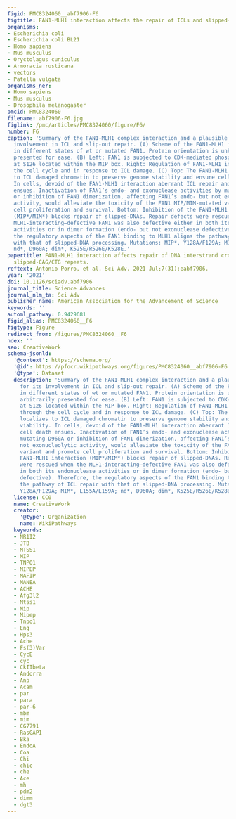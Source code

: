 ```yaml
---
figid: PMC8324060__abf7906-F6
figtitle: FAN1-MLH1 interaction affects the repair of ICLs and slipped-DNA repeats
organisms:
- Escherichia coli
- Escherichia coli BL21
- Homo sapiens
- Mus musculus
- Oryctolagus cuniculus
- Armoracia rusticana
- vectors
- Patella vulgata
organisms_ner:
- Homo sapiens
- Mus musculus
- Drosophila melanogaster
pmcid: PMC8324060
filename: abf7906-F6.jpg
figlink: /pmc/articles/PMC8324060/figure/F6/
number: F6
caption: 'Summary of the FAN1-MLH1 complex interaction and a plausible model for its
  involvement in ICL and slip-out repair. (A) Scheme of the FAN1-MLH1 interaction
  in different states of wt or mutated FAN1. Protein orientation is unknown and arbitrarily
  presented for ease. (B) Left: FAN1 is subjected to CDK-mediated phosphorylation
  at S126 located within the MIP box. Right: Regulation of FAN1-MLH1 interaction through
  the cell cycle and in response to ICL damage. (C) Top: The FAN1-MLH1 complex localizes
  to ICL damaged chromatin to preserve genome stability and ensure cell viability.
  In cells, devoid of the FAN1-MLH1 interaction aberrant ICL repair and cell death
  ensues. Inactivation of FAN1’s endo- and exonuclease activities by mutating D960A
  or inhibition of FAN1 dimerization, affecting FAN1’s endo- but not exonucleolytic
  activity, would alleviate the toxicity of the FAN1 MIP/MIM-mutated variant and promote
  cell proliferation and survival. Bottom: Inhibition of the FAN1-MLH1 interaction
  (MIP*/MIM*) blocks repair of slipped-DNAs. Repair defects were rescued when the
  MLH1-interacting–defective FAN1 was also defective either in both its endonuclease
  activities or in dimer formation (endo- but not exonuclease defective). Therefore,
  the regulatory aspects of the FAN1 binding to MLH1 aligns the pathway of ICL repair
  with that of slipped-DNA processing. Mutations: MIP*, Y128A/F129A; MIM*, L155A/L159A;
  nd*, D960A; dim*, K525E/R526E/K528E.'
papertitle: FAN1-MLH1 interaction affects repair of DNA interstrand cross-links and
  slipped-CAG/CTG repeats.
reftext: Antonio Porro, et al. Sci Adv. 2021 Jul;7(31):eabf7906.
year: '2021'
doi: 10.1126/sciadv.abf7906
journal_title: Science Advances
journal_nlm_ta: Sci Adv
publisher_name: American Association for the Advancement of Science
keywords: ''
automl_pathway: 0.9429681
figid_alias: PMC8324060__F6
figtype: Figure
redirect_from: /figures/PMC8324060__F6
ndex: ''
seo: CreativeWork
schema-jsonld:
  '@context': https://schema.org/
  '@id': https://pfocr.wikipathways.org/figures/PMC8324060__abf7906-F6.html
  '@type': Dataset
  description: 'Summary of the FAN1-MLH1 complex interaction and a plausible model
    for its involvement in ICL and slip-out repair. (A) Scheme of the FAN1-MLH1 interaction
    in different states of wt or mutated FAN1. Protein orientation is unknown and
    arbitrarily presented for ease. (B) Left: FAN1 is subjected to CDK-mediated phosphorylation
    at S126 located within the MIP box. Right: Regulation of FAN1-MLH1 interaction
    through the cell cycle and in response to ICL damage. (C) Top: The FAN1-MLH1 complex
    localizes to ICL damaged chromatin to preserve genome stability and ensure cell
    viability. In cells, devoid of the FAN1-MLH1 interaction aberrant ICL repair and
    cell death ensues. Inactivation of FAN1’s endo- and exonuclease activities by
    mutating D960A or inhibition of FAN1 dimerization, affecting FAN1’s endo- but
    not exonucleolytic activity, would alleviate the toxicity of the FAN1 MIP/MIM-mutated
    variant and promote cell proliferation and survival. Bottom: Inhibition of the
    FAN1-MLH1 interaction (MIP*/MIM*) blocks repair of slipped-DNAs. Repair defects
    were rescued when the MLH1-interacting–defective FAN1 was also defective either
    in both its endonuclease activities or in dimer formation (endo- but not exonuclease
    defective). Therefore, the regulatory aspects of the FAN1 binding to MLH1 aligns
    the pathway of ICL repair with that of slipped-DNA processing. Mutations: MIP*,
    Y128A/F129A; MIM*, L155A/L159A; nd*, D960A; dim*, K525E/R526E/K528E.'
  license: CC0
  name: CreativeWork
  creator:
    '@type': Organization
    name: WikiPathways
  keywords:
  - NR1I2
  - JTB
  - MTSS1
  - MIP
  - TNPO1
  - MIPEP
  - MAFIP
  - MANEA
  - ACHE
  - Afg3l2
  - Mtss1
  - Mip
  - Mipep
  - Tnpo1
  - Eng
  - Hps3
  - Ache
  - Fs(3)Var
  - CycE
  - cyc
  - CkIIbeta
  - Andorra
  - Anp
  - Acam
  - par
  - para
  - par-6
  - mbm
  - mim
  - CG7791
  - RasGAP1
  - Bka
  - EndoA
  - Coa
  - Chi
  - chic
  - che
  - Ace
  - mh
  - pdm2
  - dimm
  - dgt3
---
```

